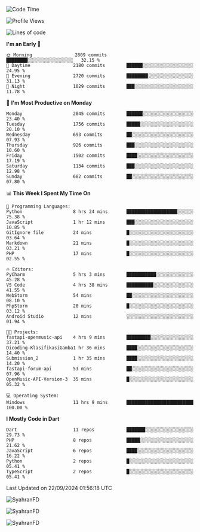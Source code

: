 <!--START_SECTION:waka-->
![Code Time](http://img.shields.io/badge/Code%20Time-428%20hrs%207%20mins-blue)

![Profile Views](http://img.shields.io/badge/Profile%20Views-0-blue)

![Lines of code](https://img.shields.io/badge/From%20Hello%20World%20I%27ve%20Written-3.5%20million%20lines%20of%20code-blue)

**I'm an Early 🐤** 

```text
🌞 Morning                2809 commits        ████████░░░░░░░░░░░░░░░░░   32.15 % 
🌆 Daytime                2180 commits        ██████░░░░░░░░░░░░░░░░░░░   24.95 % 
🌃 Evening                2720 commits        ████████░░░░░░░░░░░░░░░░░   31.13 % 
🌙 Night                  1029 commits        ███░░░░░░░░░░░░░░░░░░░░░░   11.78 % 
```
📅 **I'm Most Productive on Monday** 

```text
Monday                   2045 commits        ██████░░░░░░░░░░░░░░░░░░░   23.40 % 
Tuesday                  1756 commits        █████░░░░░░░░░░░░░░░░░░░░   20.10 % 
Wednesday                693 commits         ██░░░░░░░░░░░░░░░░░░░░░░░   07.93 % 
Thursday                 926 commits         ███░░░░░░░░░░░░░░░░░░░░░░   10.60 % 
Friday                   1502 commits        ████░░░░░░░░░░░░░░░░░░░░░   17.19 % 
Saturday                 1134 commits        ███░░░░░░░░░░░░░░░░░░░░░░   12.98 % 
Sunday                   682 commits         ██░░░░░░░░░░░░░░░░░░░░░░░   07.80 % 
```


📊 **This Week I Spent My Time On** 

```text
💬 Programming Languages: 
Python                   8 hrs 24 mins       ███████████████████░░░░░░   75.38 % 
JavaScript               1 hr 12 mins        ███░░░░░░░░░░░░░░░░░░░░░░   10.85 % 
GitIgnore file           24 mins             █░░░░░░░░░░░░░░░░░░░░░░░░   03.64 % 
Markdown                 21 mins             █░░░░░░░░░░░░░░░░░░░░░░░░   03.21 % 
PHP                      17 mins             █░░░░░░░░░░░░░░░░░░░░░░░░   02.55 % 

🔥 Editors: 
PyCharm                  5 hrs 3 mins        ███████████░░░░░░░░░░░░░░   45.28 % 
VS Code                  4 hrs 38 mins       ██████████░░░░░░░░░░░░░░░   41.55 % 
WebStorm                 54 mins             ██░░░░░░░░░░░░░░░░░░░░░░░   08.10 % 
PhpStorm                 20 mins             █░░░░░░░░░░░░░░░░░░░░░░░░   03.12 % 
Android Studio           12 mins             ░░░░░░░░░░░░░░░░░░░░░░░░░   01.94 % 

🐱‍💻 Projects: 
fastapi-openmusic-api    4 hrs 9 mins        █████████░░░░░░░░░░░░░░░░   37.21 % 
Dicoding-KlasifikasiGamba1 hr 36 mins        ████░░░░░░░░░░░░░░░░░░░░░   14.40 % 
Submission_2             1 hr 35 mins        ████░░░░░░░░░░░░░░░░░░░░░   14.20 % 
fastapi-forum-api        53 mins             ██░░░░░░░░░░░░░░░░░░░░░░░   07.96 % 
OpenMusic-API-Version-3  35 mins             █░░░░░░░░░░░░░░░░░░░░░░░░   05.32 % 

💻 Operating System: 
Windows                  11 hrs 9 mins       █████████████████████████   100.00 % 
```

**I Mostly Code in Dart** 

```text
Dart                     11 repos            ███████░░░░░░░░░░░░░░░░░░   29.73 % 
PHP                      8 repos             █████░░░░░░░░░░░░░░░░░░░░   21.62 % 
JavaScript               6 repos             ████░░░░░░░░░░░░░░░░░░░░░   16.22 % 
Python                   2 repos             █░░░░░░░░░░░░░░░░░░░░░░░░   05.41 % 
TypeScript               2 repos             █░░░░░░░░░░░░░░░░░░░░░░░░   05.41 % 
```




 Last Updated on 22/09/2024 01:56:18 UTC
<!--END_SECTION:waka-->

<p align="left">
  <img src="https://github-readme-stats.vercel.app/api/top-langs?username=SyahranFD&layout=donut&hide=C%2B%2B,CMake,css&show_icons=true&locale=en&&theme=blueberry" alt="SyahranFD" />
</p>

<p align="left">
  <img src="https://github-readme-stats.vercel.app/api?username=SyahranFD&show_icons=true&locale=en&theme=blueberry" alt="SyahranFD" />
</p>

<p align="left">
  <img src="https://streak-stats.demolab.com/?user=SyahranFD&theme=blueberry" alt="SyahranFD"/>
</p>
